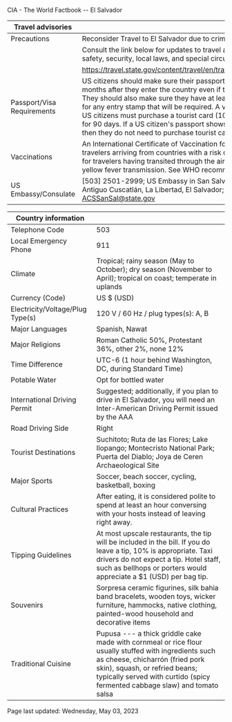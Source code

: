 CIA - The World Factbook -- El Salvador

| Travel advisories | |
| --- | --- |
| Precautions | Reconsider Travel to El Salvador due to crime. |
| | Consult the link below for updates to travel advisories and statements on safety, security, local laws, and special circumstances in this country. |
| | <https://travel.state.gov/content/travel/en/traveladvisories/traveladvisories.html> |
| Passport/Visa Requirements | US citizens should make sure their passport will not expire for at least 6 months after they enter the country even if they do not intend to stay that long. They should also make sure they have at least 1 blank page in their passport for any entry stamp that will be required. A visa is not needed for tourists, but US citizens must purchase a tourist card (10 USD) upon arrival, which is valid for 90 days. If a US citizen's passport shows they were born in El Salvador then they do not need to purchase tourist card. |
| Vaccinations | An International Certificate of Vaccination for yellow fever is required for travelers arriving from countries with a risk of yellow fever transmission and for travelers having transited through the airport of a country with risk of yellow fever transmission. See WHO recommendations.  <http://www.who.int/> |
| US Embassy/Consulate | [503] 2501-2999; US Embassy in San Salvador, Final Boulevard Santa Elena, Antiguo Cuscatlán, La Libertad, El Salvador; https://sv.usembassy.gov/; ACSSanSal@state.gov |

| Country information |  |
| --- | --- |
| Telephone Code | 503 |
| Local Emergency Phone | 911 |
| Climate | Tropical; rainy season (May to October); dry season (November to April); tropical on coast; temperate in uplands |
| Currency (Code) | US $ (USD) |
| Electricity/Voltage/Plug Type(s) | 120 V / 60 Hz / plug types(s): A, B |
| Major Languages | Spanish, Nawat |
| Major Religions | Roman Catholic 50%, Protestant 36%, other 2%, none 12% |
| Time Difference | UTC-6 (1 hour behind Washington, DC, during Standard Time) |
| Potable Water | Opt for bottled water |
| International Driving Permit | Suggested; additionally, if you plan to drive in El Salvador, you will need an Inter-American Driving Permit issued by the AAA |
| Road Driving Side | Right |
| Tourist Destinations | Suchitoto; Ruta de las Flores; Lake Ilopango; Montecristo National Park; Puerta del Diablo; Joya de Ceren Archaeological Site |
| Major Sports | Soccer, beach soccer, cycling, basketball, boxing |
| Cultural Practices | After eating, it is considered polite to spend at least an hour conversing with your hosts instead of leaving right away. |
| Tipping Guidelines | At most upscale restaurants, the tip will be included in the bill. If you do leave a tip, 10% is appropriate. Taxi drivers do not expect a tip. Hotel staff, such as bellhops or porters would appreciate a $1 (USD) per bag tip. |
| Souvenirs | Sorpresa ceramic figurines, silk bahia band bracelets, wooden toys, wicker furniture, hammocks, native clothing, painted-wood household and decorative items |
| Traditional Cuisine | Pupusa --- a thick griddle cake made with cornmeal or rice flour usually stuffed with ingredients such as cheese, chicharrón (fried pork skin), squash, or refried beans; typically served with curtido (spicy fermented cabbage slaw) and tomato salsa |

Page last updated: Wednesday, May 03, 2023
